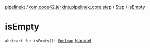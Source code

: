 [pipelinekt](../../index.md) / [com.code42.jenkins.pipelinekt.core.step](../index.md) / [Step](index.md) / [isEmpty](./is-empty.md)

# isEmpty

`abstract fun isEmpty(): `[`Boolean`](https://kotlinlang.org/api/latest/jvm/stdlib/kotlin/-boolean/index.html) [(source)](https://github.com/code42/pipelinekt/tree/master/core/src/main/kotlin/com/code42/jenkins/pipelinekt/core/step/Step.kt#L21)